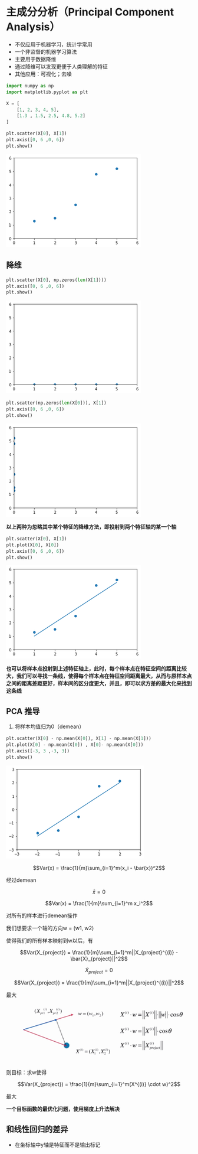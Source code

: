 # 主成分分析（Principal Component Analysis）

- 不仅应用于机器学习，统计学常用
- 一个非监督的机器学习算法
- 主要用于数据降维
- 通过降维可以发现更便于人类理解的特征
- 其他应用：可视化；去噪

```python
import numpy as np
import matplotlib.pyplot as plt
```

```python
X = [
    [1, 2, 3, 4, 5],
    [1.3 , 1.5, 2.5, 4.8, 5.2]
]
```

```python
plt.scatter(X[0], X[1])
plt.axis([0, 6 ,0, 6])
plt.show()
```

![png](..\assets\img\PCA\output_3_0.png)

## 降维

```python
plt.scatter(X[0], np.zeros(len(X[1])))
plt.axis([0, 6 ,0, 6])
plt.show()
```

![png](..\assets\img\PCA\output_5_0.png)

```python
plt.scatter(np.zeros(len(X[0])), X[1])
plt.axis([0, 6 ,0, 6])
plt.show()
```

![png](..\assets\img\PCA\output_6_0.png)

**以上两种为忽略其中某个特征的降维方法，即投射到两个特征轴的某一个轴**

```python
plt.scatter(X[0], X[1])
plt.plot(X[0], X[0])
plt.axis([0, 6 ,0, 6])
plt.show()
```

![png](..\assets\img\PCA\output_8_0.png)

**也可以将样本点投射到上述特征轴上，此时，每个样本点在特征空间的距离比较大，我们可以寻找一条线，使得每个样本点在特征空间距离最大，从而与原样本点之间的距离差距更好，样本间的区分度更大，并且，即可以求方差的最大化来找到这条线**

## PCA 推导

1. 将样本均值归为0（demean）

```python
plt.scatter(X[0] - np.mean(X[0]), X[1] - np.mean(X[1]))
plt.plot(X[0] - np.mean(X[0]) , X[0]- np.mean(X[0]))
plt.axis([-3, 3 ,-3, 3])
plt.show()
```

![png](..\assets\img\PCA\output_11_0.png)

$$Var(x) = \frac{1}{m}\sum_{i=1}^m(x_i - \bar{x})^2$$

经过demean

$$\bar{x} =  0$$

$$Var(x) = \frac{1}{m}\sum_{i=1}^m x_i^2$$

对所有的样本进行demean操作

我们想要求一个轴的方向w = (w1, w2)

使得我们的所有样本映射到w以后，有

$$Var(X_{project}) = \frac{1}{m}\sum_{i=1}^m||X_{project}^{(i)} - \bar{X}_{project}||^2$$

$$\bar{X}_{project} = 0$$

$$Var(X_{project}) = \frac{1}{m}\sum_{i=1}^m||X_{project}^{(i)}||^2$$

最大

![png](..\assets\img\PCA\1902062211.PNG)

则目标：求w使得

$$Var(X_{project}) = \frac{1}{m}\sum_{i=1}^m(X^{(i)} \cdot w)^2$$

最大

**一个目标函数的最优化问题，使用梯度上升法解决**

## 和线性回归的差异

- 在坐标轴中y轴是特征而不是输出标记
